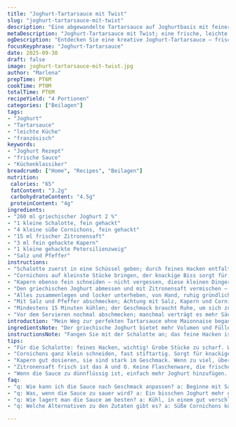 ```yaml
---
title: "Joghurt-Tartarsauce mit Twist"
slug: "joghurt-tartarsauce-mit-twist"
description: "Eine abgewandelte Tartarsauce auf Joghurtbasis mit feiner französischer Schalotte, süß-sauren Cornichons und frischem Zitronensaft statt Marinadenflüssigkeit. Leicht, cremig, mit feiner Textur durch Kapern und Kräuter, passt bestens zu gegrilltem Fisch oder Gemüse. Ein schneller Mix, der im Kühlschrank durchzieht und Geschmack gewinnt. Statt klassischem Naturjoghurt 2 % verwende ich griechischen Joghurt für mehr Cremigkeit. Kleine Mengenveränderungen sorgen für bessere Balance und mehr Frische. Ohne Eier, Gluten und Laktose je nach Joghurtwahl – gut für vielseitige Ernährungsansprüche."
metaDescription: "Joghurt-Tartarsauce mit Twist; eine frische, leichte Alternative zu herkömmlicher Sauce, perfekt für Fisch und Gemüse"
ogDescription: "Entdecken Sie eine kreative Joghurt-Tartarsauce – frisch, cremig und ideal für Gegrilltes aus der Schweiz und Frankreich"
focusKeyphrase: "Joghurt-Tartarsauce"
date: 2025-09-30
draft: false
image: joghurt-tartarsauce-mit-twist.jpg
author: "Marlena"
prepTime: PT6M
cookTime: PT0M
totalTime: PT6M
recipeYield: "4 Portionen"
categories: ["Beilagen"]
tags:
- "Joghurt"
- "Tartarsauce"
- "leichte Küche"
- "französisch"
keywords:
- "Joghurt Rezept"
- "frische Sauce"
- "Küchenklassiker"
breadcrumb: ["Home", "Recipes", "Beilagen"]
nutrition: 
 calories: "65"
 fatContent: "3.2g"
 carbohydrateContent: "4.5g"
 proteinContent: "4g"
ingredients:
- "260 ml griechischer Joghurt 2 %"
- "1 kleine Schalotte, fein gehackt"
- "4 kleine süße Cornichons, fein gehackt"
- "15 ml frischer Zitronensaft"
- "3 ml fein gehackte Kapern"
- "1 kleine gehackte Petersilienzweig"
- "Salz und Pfeffer"
instructions:
- "Schalotte zuerst in eine Schüssel geben; durch feines Hacken entfaltet sie eine milde Säure, manche mögen sie leicht angebraten für runden Geschmack, ich bevorzuge roh wegen Frische."
- "Cornichons auf kleinste Stücke bringen, der knackige Biss sorgt für Leben in der Sauce."
- "Kapern ebenso fein schneiden – nicht vergessen, diese kleinen Dinger bringen salzige Akzente, nicht zu viel, sonst dominiert das Ganze."
- "Den griechischen Joghurt abmessen und mit Zitronensaft vermischen – frisch gepresst, keine Flasche."
- "Alles zusammenlegen und locker unterheben, von Hand, ruhig gründlich aber nicht cremig rühren. Texturen bleiben sichtbar."
- "Mit Salz und Pfeffer abschmecken; Achtung mit Salz, Kapern und Cornichons bringen schon Würze mit."
- "Mindestens 15 Minuten kühlen; der Geschmack braucht Ruhe, um sich zu verbinden. Aromatisch: leichte Zitrusnoten steigen schon auf, Schalotte bleibt knackig."
- "Vor dem Servieren nochmal abschmecken; manchmal verträgt es mehr Säure oder Pfeffer, je nach Geschmack."
introduction: "Mein Weg zur perfekten Tartarsauce ohne Maionnaise begann mit klassischem Naturjoghurt und schlichter Kombination aus Zwiebeln und Cornichons – doch oft war die Balance zu sauer oder eine Note fehlte. Das vielzitierte Geheimnis liegt in der Mischung der kleinen Zutaten: keine zu groben Stückchen, wirklich fein gehackt, sonst spürt man nur stückiges Chaos statt angenehme Textur. Joghurt macht die Sauce leichter als klassische Varianten, ohne dass etwas fehlt, wenn die Zitronensäure das Marinadenwasser ersetzt. Kapern ergänzen Salz, ohne zu dominant zu sein, Petersilie bringt Frische ins Spiel, die ich früher unterschätzt habe. Nur kalt servieren, endgültige Gewürzkontrolle immer zuletzt. So erreicht man, dass die erfrischende Sauce nicht aufdringlich wirkt, sondern vorbereitet und neugierig macht auf das Folgende – Fisch, Gemüse oder kaltes Buffet. Einfache Zutaten, aber mit Bedacht eingesetzt und fein abgestimmt, geben das Ergebnis eines Klassikers der französischen Küche in moderner, leichter Version."
ingredientsNote: "Der griechische Joghurt bietet mehr Volumen und Fülle als normaler Naturjoghurt, darum nehme ich etwas weniger Menge, 260 ml statt 250 ml. Die französische Schalotte habe ich durch eine mildere rote Zwiebel ersetzt, die ist in vielen Regionen leichter verfügbar und bringt mehr süße Tiefe. Cornichons können auch durch eingelegte Gurken ersetzt werden, falls es keine süßen kleinen gibt, dann aber auf eine milde Essiglösung achten, sonst wird die Sauce zu sauer. Kapern lassen sich durch klein gehackte grüne Oliven ersetzen, wenn man den salzigen Einschlag bevorzugt, allerdings wird der Geschmack dann etwas runder und weniger scharf. Zitronensaft ist frischer als Essig, man riecht die Frische sofort beim Mischen, keine schlechte Idee, damit die Säure nicht zu penetrant wird. Petersilie stört nicht, sondern hellt den Geschmack auf – kann durch Dill ersetzt werden, wenn man Fisch dazu serviert – gibt eine andere, aromatische Richtung. Salz nur sparsam, Pfeffer grob frisch gemahlen für mehr Charakter. Verzichten Sie auf Mayonnaise, wenn Sie eine leichtere Variante möchten. Für vegane Version habe ich noch keine perfekt cremige Alternative ohne Einbußen gefunden, aber Mandel- oder Cashewjoghurt können testen."
instructionsNote: "Fangen Sie mit der Schalotte an; das feine Hacken ist essenziell. Grobe Stücke bringen oft eine zu aggressive Zwiebelnote, die Sauce leidet darunter. Früher habe ich die Schalotten auch kurz in wenig Öl angeröstet, was den scharfen Rand nimmt, allerdings verändert sich das Aroma und geht mehr Richtung karamellisiert. Die Cornichons schneiden Sie ultraklein, fast stiftartig – das sorgt für knackiges Mundgefühl, gleichzeitig verteilt es die Süße und Säure besser. Die Kapern mische ich recht sparsam, denn sie können schnell dominieren, noch der Rhytmus der Sauce steht auf feine Balance. Zitronensaft frisch gepresst; Flaschenware geht, aber der Charakter verliert sich spürbar. Den Joghurt erst zuletzt unterheben – gut umrühren, aber nicht schlagen. Eine zu intensive Bewegung hätte cremigen Charakter, der mir dann zu glatt wird. Salz und Pfeffer vorsichtig, das summiert sich schnell mit den Zutaten. Am Ende 10 bis 20 Minuten Kälte; ich habe festgestellt, dass die Aromen dann besser verschmelzen. Kurz vor dem Servieren noch einmal abschmecken; manchmal ist der Zitronensaft nach 20 Minuten zu verflogen oder die Säure braucht kleine Korrektur. Sollte die Sauce zu dünnflüssig sein, einfach mehr Joghurt oder ein klein wenig Mayonnaise (wenn erlaubt). Braucht man sie schneller, dann Kälte für Schritt abkürzen, zumindest 5 Minuten reichen für gute Bindung. Nie lange in offenen Schüsseln stehen lassen, sonst nimmt sie Fremdgerüche an, Plastik abdecken ist ein Muss. Für mehr Kick, etwas Senfpulver oder Curry dazu geben, hört man aber auf, klassisch französisch zu bleiben. Mein Tipp: immer mit frischem Zitronenabrieb probieren – bringt nochmal ein Duftfeuerwerk in die ansonsten ruhige Sauce."
tips:
- "Für die Schalotte: feines Hacken, wichtig! Grobe Stücke zu scharf. Wäre sonst keine frische Note. Ich habe oft zu viel Zwiebelgeschmack gehabt. Am besten roh verwenden."
- "Cornichons ganz klein schneiden, fast stiftartig. Sorgt für knackigen Biss. Süß und sauer perfekt verteilt. Zu grob, zu wenig Effekt! Unter keinen Umständen große Stücke lassen."
- "Kapern gut dosieren, sie sind stark im Geschmack. Wenn zu viel, überdecken sie alles. Ein bisschen bringt Salzigkeit, idealer Ausgleich zur Frische vom Joghurt."
- "Zitronensaft frisch ist das A und O. Keine Flaschenware, die frische, die du riechst. Man muss es fühlen, der Geruch verheißt schon Gastronomie. Nach dem Mischen, nicht vorher zu viel rühren."
- "Wenn die Sauce zu dünnflüssig ist, einfach mehr Joghurt hinzufügen. Schnelle Lösung. Manchmal dauert es, sie im Kühlschrank ziehen zu lassen; aber das passiert nicht immer sofort. Etwas Mayo geht auch, wenn erlaubt."
faq:
- "q: Wie kann ich die Sauce nach Geschmack anpassen? a: Beginne mit Salz und Pfeffer. Manchmal braucht es mehr, manchmal weniger. Kapern und Cornichons bringen bereits intensiven Geschmack. Übrigens funktioniert frischer Zitrone gut."
- "q: Was, wenn die Sauce zu sauer wird? a: Ein bisschen Joghurt mehr geht immer. Wenn nicht, versuche etwas Honig oder Zucker. Das gleicht die Säure aus und persönlich mag ich diese süße Tiefe."
- "q: Wie lagert man die Sauce am besten? a: Kühl, in einem gut verschlossenen Behälter! Keine offenen Schüsseln. Verkürzte Haltbarkeit sonst. Dreht sich schnell, Fremdgerüche sind der Feind der Frische."
- "q: Welche Alternativen zu den Zutaten gibt es? a: Süße Cornichons können durch eingelegte Gurken ersetzt werden, aber passe auf die Säure auf. Kapern lassen sich durch grüne Oliven ersetzen. Aber das Aroma wird runder. Probiere es."

---
```

